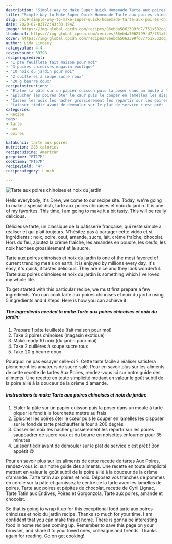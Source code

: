 ```yaml
---
description: "Simple Way to Make Super Quick Homemade Tarte aux poires chinoises et noix du jardin"
title: "Simple Way to Make Super Quick Homemade Tarte aux poires chinoises et noix du jardin"
slug: 3539-simple-way-to-make-super-quick-homemade-tarte-aux-poires-chinoises-et-noix-du-jardin
date: 2020-07-03T22:43:33.194Z
image: https://img-global.cpcdn.com/recipes/86ebda5062399fd7/751x532cq70/tarte-aux-poires-chinoises-et-noix-du-jardin-photo-principale-de-la-recette.jpg
thumbnail: https://img-global.cpcdn.com/recipes/86ebda5062399fd7/751x532cq70/tarte-aux-poires-chinoises-et-noix-du-jardin-photo-principale-de-la-recette.jpg
cover: https://img-global.cpcdn.com/recipes/86ebda5062399fd7/751x532cq70/tarte-aux-poires-chinoises-et-noix-du-jardin-photo-principale-de-la-recette.jpg
author: Lida Lindsey
ratingvalue: 4.4
reviewcount: 39798
recipeingredient:
- "1 pte feuillete fait maison pour moi"
- "3 poires chinoises magasin exotique"
- "10 noix du jardin pour moi"
- "2 cuillères à soupe sucre roux"
- "20 g beurre doux"
recipeinstructions:
- "Étaler la pâte sur un papier cuisson puis la poser dans un moule à tarte piquer le fond à la fourchette mettre au frais"
- "Éplucher les poires ôter le cœur puis le couper en lamelles les disposer sur le fond de tarte préchauffer le four à 200 degrés"
- "Casser les noix les hacher grossièrement les repartir sur les poires saupoudrer de sucre roux et du beurre en noisettes enfourner pour 35 minutes"
- "Laisser tiédir avant de démouler sur le plat de service c est prêt ! Bon appétit 😋"
categories:
- Recipe
tags:
- tarte
- aux
- poires

katakunci: tarte aux poires 
nutrition: 283 calories
recipecuisine: American
preptime: "PT17M"
cooktime: "PT57M"
recipeyield: "4"
recipecategory: Lunch

---
```



![Tarte aux poires chinoises et noix du jardin](https://img-global.cpcdn.com/recipes/86ebda5062399fd7/751x532cq70/tarte-aux-poires-chinoises-et-noix-du-jardin-photo-principale-de-la-recette.jpg)

Hello everybody, it's Drew, welcome to our recipe site. Today, we're going to make a special dish, tarte aux poires chinoises et noix du jardin. It is one of my favorites. This time, I am going to make it a bit tasty. This will be really delicious.

Délicieuse tarte, un classique de la pâtisserie française, qui reste simple à réaliser et qui plait toujours. N&#39;hésitez pas à partager cette vidéo et si. Ingrédients : noix, poire, oeuf, amande, sucre, lait, crème fraîche, chocolat. Hors du feu, ajoutez la crème fraîche, les amandes en poudre, les oeufs, les noix hachées grossièrement et le sucre.

Tarte aux poires chinoises et noix du jardin is one of the most favored of current trending meals on earth. It is enjoyed by millions every day. It's easy, it's quick, it tastes delicious. They are nice and they look wonderful. Tarte aux poires chinoises et noix du jardin is something which I've loved my whole life.


To get started with this particular recipe, we must first prepare a few ingredients. You can cook tarte aux poires chinoises et noix du jardin using 5 ingredients and 4 steps. Here is how you can achieve it.

<!--inarticleads1-->

##### The ingredients needed to make Tarte aux poires chinoises et noix du jardin:

1. Prepare 1 pâte feuilletée (fait maison pour moi)
1. Take 3 poires chinoises (magasin exotique)
1. Make ready 10 noix (du jardin pour moi)
1. Take 2 cuillères à soupe sucre roux
1. Take 20 g beurre doux


Pourquoi ne pas essayer celle-ci ?. Cette tarte facile à réaliser satisfera pleinement les amateurs de sucré-salé. Pour en savoir plus sur les aliments de cette recette de tartes Aux Poires, rendez-vous ici sur notre guide des aliments. Une recette en toute simplicité mettant en valeur le goût subtil de la poire allié à la douceur de la crème d&#39;amande. 

<!--inarticleads2-->

##### Instructions to make Tarte aux poires chinoises et noix du jardin:

1. Étaler la pâte sur un papier cuisson puis la poser dans un moule à tarte piquer le fond à la fourchette mettre au frais
1. Éplucher les poires ôter le cœur puis le couper en lamelles les disposer sur le fond de tarte préchauffer le four à 200 degrés
1. Casser les noix les hacher grossièrement les repartir sur les poires saupoudrer de sucre roux et du beurre en noisettes enfourner pour 35 minutes
1. Laisser tiédir avant de démouler sur le plat de service c est prêt ! Bon appétit 😋


Pour en savoir plus sur les aliments de cette recette de tartes Aux Poires, rendez-vous ici sur notre guide des aliments. Une recette en toute simplicité mettant en valeur le goût subtil de la poire allié à la douceur de la crème d&#39;amande. Tarte tatin aux poires et noix. Déposez vos tranches de pommes en cercle sur la pâte et garnissez le centre de la tarte avec les lamelles de poires. Tarte aux poires et pépites de chocolat, recette de Cyril Lignac, Tarte Tatin aux Endives, Poires et Gorgonzola, Tarte aux poires, amande et chocolat. 

So that is going to wrap it up for this exceptional food tarte aux poires chinoises et noix du jardin recipe. Thanks so much for your time. I am confident that you can make this at home. There is gonna be interesting food in home recipes coming up. Remember to save this page on your browser, and share it to your loved ones, colleague and friends. Thanks again for reading. Go on get cooking!
